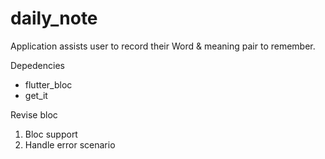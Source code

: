 # daily_note

Application assists user to record their Word & meaning pair to remember.

Depedencies
- flutter_bloc
- get_it

Revise bloc
1. Bloc support
2. Handle error scenario